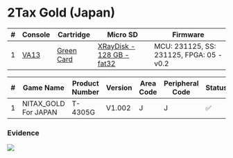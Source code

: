 # 2Tax Gold (Japan)

| #   | Console                                             | Cartridge                                                                           | Micro SD                                                                                | Firmware                                 |
| --- | --------------------------------------------------- | ----------------------------------------------------------------------------------- | --------------------------------------------------------------------------------------- | ---------------------------------------- |
| 1   | [VA13](../../../../../Info/Consoles/VA13/README.md) | [Green Card](../../../../../Info/Cartridges/RetroGameParadiseStore/1.32F/README.md) | [XRayDisk - 128 GB - fat32](../../../../../Info/SdCards/XRayDisk/128GB/fat32/README.md) | MCU: 231125, SS: 231125, FPGA: 05 - v0.2 |

| #   | Game Name            | Product Number | Version | Area Code | Peripheral Code | Status             | Time Played |
| --- | -------------------- | -------------- | ------- | --------- | --------------- | ------------------ | ----------- |
| 1   | NITAX_GOLD For JAPAN | T-4305G        | V1.002  | J         | J               | :white_check_mark: | 12 minutes  |

### Evidence

[![](https://img.youtube.com/vi/Jr9nwVWp6ic/0.jpg)](https://www.youtube.com/watch?v=Jr9nwVWp6ic)
